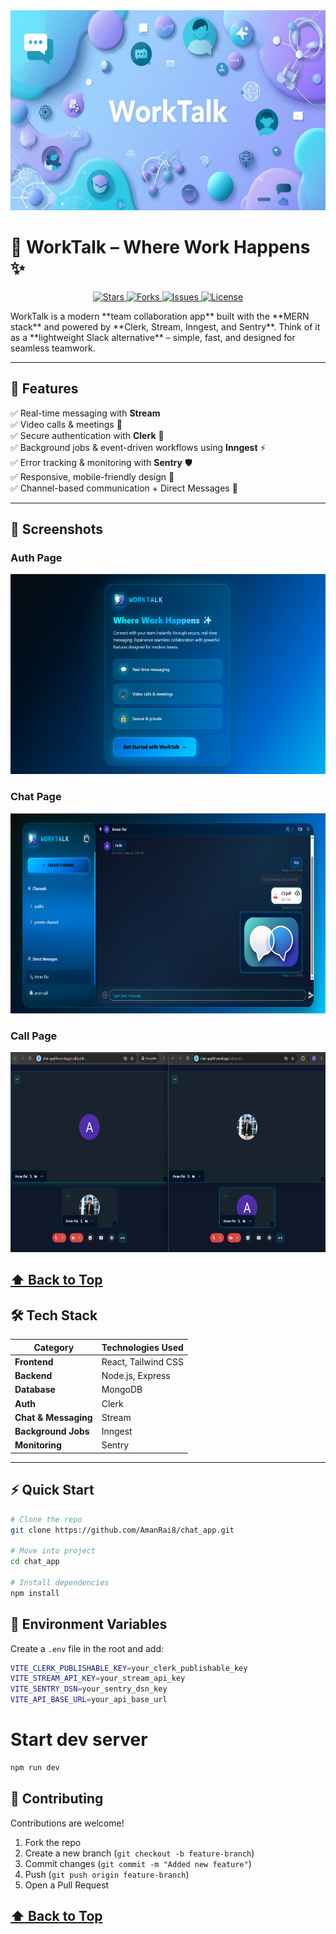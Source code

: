 <img src="frontend/public/WorkTalk.png" alt="WorkTalk Banner" width="1500" height="320">

# 🚀 WorkTalk – Where Work Happens ✨

<p align="center">
  <a href="https://github.com/AmanRai8/WorkTalk/stargazers">
    <img src="https://img.shields.io/github/stars/AmanRai8/WorkTalk?style=social&label=Stars&color=yellow" alt="Stars">
  </a>
  <a href="https://github.com/AmanRai8/WorkTalk/network/members">
    <img src="https://img.shields.io/github/forks/AmanRai8/WorkTalk?style=social&label=Forks&color=blue" alt="Forks">
  </a>
  <a href="https://github.com/AmanRai8/WorkTalk/issues">
    <img src="https://img.shields.io/github/issues/AmanRai8/WorkTalk?color=red" alt="Issues">
  </a>
  <a href="https://github.com/AmanRai8/WorkTalk/blob/main/LICENSE">
    <img src="https://img.shields.io/github/license/AmanRai8/WorkTalk?color=green" alt="License">
  </a>
</p>
WorkTalk is a modern **team collaboration app** built with the **MERN stack** and powered by **Clerk, Stream, Inngest, and Sentry**.  
Think of it as a **lightweight Slack alternative** – simple, fast, and designed for seamless teamwork.

---

## 🌟 Features

✅ Real-time messaging with **Stream**  
✅ Video calls & meetings 🎥  
✅ Secure authentication with **Clerk** 🔑  
✅ Background jobs & event-driven workflows using **Inngest** ⚡  
✅ Error tracking & monitoring with **Sentry** 🛡️  
✅ Responsive, mobile-friendly design 📱  
✅ Channel-based communication + Direct Messages 💬

---

## 📸 Screenshots

### Auth Page

<img src="frontend/public/authPage.png" alt="WorkTalk demo" width="1500" height="320">

### Chat Page

<img src="frontend/public/chatPage.png" alt="WorkTalk demo" width="1500" height="320">

### Call Page

<img src="frontend/public/callPage.png" alt="WorkTalk demo" width="1500" height="320">

## [⬆ Back to Top](#-worktalk--where-work-happens-)

## 🛠️ Tech Stack

| Category             | Technologies Used   |
| -------------------- | ------------------- |
| **Frontend**         | React, Tailwind CSS |
| **Backend**          | Node.js, Express    |
| **Database**         | MongoDB             |
| **Auth**             | Clerk               |
| **Chat & Messaging** | Stream              |
| **Background Jobs**  | Inngest             |
| **Monitoring**       | Sentry              |

---

## ⚡ Quick Start

```bash
# Clone the repo
git clone https://github.com/AmanRai8/chat_app.git

# Move into project
cd chat_app

# Install dependencies
npm install
```

## 🔑 Environment Variables

Create a `.env` file in the root and add:

```bash
VITE_CLERK_PUBLISHABLE_KEY=your_clerk_publishable_key
VITE_STREAM_API_KEY=your_stream_api_key
VITE_SENTRY_DSN=your_sentry_dsn_key
VITE_API_BASE_URL=your_api_base_url
```

# Start dev server

```bash
npm run dev
```

## 🤝 Contributing

Contributions are welcome!

1. Fork the repo
2. Create a new branch (`git checkout -b feature-branch`)
3. Commit changes (`git commit -m "Added new feature"`)
4. Push (`git push origin feature-branch`)
5. Open a Pull Request

## [⬆ Back to Top](#-worktalk--where-work-happens-)
